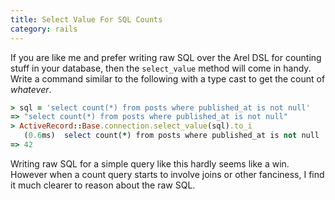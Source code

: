 ```yaml
--- 
title: Select Value For SQL Counts
category: rails
---
```


If you are like me and prefer writing raw SQL over the Arel DSL for counting
stuff in your database, then the `select_value` method will come in handy.
Write a command similar to the following with a type cast to get the count
of _whatever_.

```ruby
> sql = 'select count(*) from posts where published_at is not null'
=> "select count(*) from posts where published_at is not null"
> ActiveRecord::Base.connection.select_value(sql).to_i
   (0.6ms)  select count(*) from posts where published_at is not null
=> 42
```

Writing raw SQL for a simple query like this hardly seems like a win.
However when a count query starts to involve joins or other fanciness, I
find it much clearer to reason about the raw SQL.
